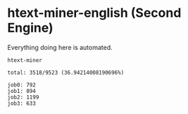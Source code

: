 # htext-miner-english (Second Engine)

Everything doing here is automated.

```
htext-miner

total: 3518/9523 (36.94214008190696%)

job0: 792
job1: 894
job2: 1199
job3: 633
```